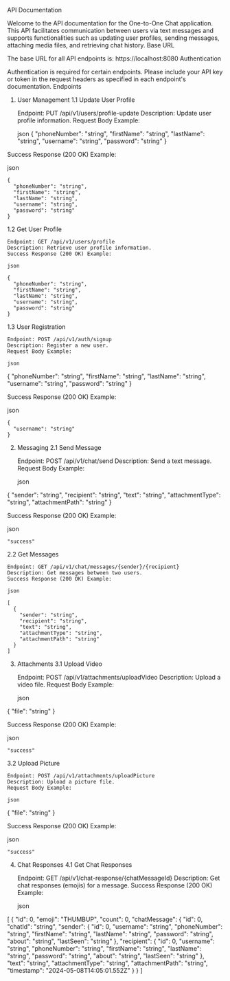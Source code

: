 API Documentation

Welcome to the API documentation for the One-to-One Chat application. This API facilitates communication between users via text messages and supports functionalities such as updating user profiles, sending messages, attaching media files, and retrieving chat history.
Base URL

The base URL for all API endpoints is: https://localhost:8080
Authentication

Authentication is required for certain endpoints. Please include your API key or token in the request headers as specified in each endpoint's documentation.
Endpoints
1. User Management
1.1 Update User Profile

    Endpoint: PUT /api/v1/users/profile-update
    Description: Update user profile information.
    Request Body Example:

    json
{
  "phoneNumber": "string",
  "firstName": "string",
  "lastName": "string",
  "username": "string",
  "password": "string"
}

Success Response (200 OK) Example:

json

    {
      "phoneNumber": "string",
      "firstName": "string",
      "lastName": "string",
      "username": "string",
      "password": "string"
    }

1.2 Get User Profile

    Endpoint: GET /api/v1/users/profile
    Description: Retrieve user profile information.
    Success Response (200 OK) Example:

    json

    {
      "phoneNumber": "string",
      "firstName": "string",
      "lastName": "string",
      "username": "string",
      "password": "string"
    }

1.3 User Registration

    Endpoint: POST /api/v1/auth/signup
    Description: Register a new user.
    Request Body Example:

    json

{
  "phoneNumber": "string",
  "firstName": "string",
  "lastName": "string",
  "username": "string",
  "password": "string"
}

Success Response (200 OK) Example:

json

    {
      "username": "string"
    }

2. Messaging
2.1 Send Message

    Endpoint: POST /api/v1/chat/send
    Description: Send a text message.
    Request Body Example:

    json

{
  "sender": "string",
  "recipient": "string",
  "text": "string",
  "attachmentType": "string",
  "attachmentPath": "string"
}

Success Response (200 OK) Example:

json

    "success"

2.2 Get Messages

    Endpoint: GET /api/v1/chat/messages/{sender}/{recipient}
    Description: Get messages between two users.
    Success Response (200 OK) Example:

    json

    [
      {
        "sender": "string",
        "recipient": "string",
        "text": "string",
        "attachmentType": "string",
        "attachmentPath": "string"
      }
    ]

3. Attachments
3.1 Upload Video

    Endpoint: POST /api/v1/attachments/uploadVideo
    Description: Upload a video file.
    Request Body Example:

    json

{
  "file": "string"
}

Success Response (200 OK) Example:

json

    "success"

3.2 Upload Picture

    Endpoint: POST /api/v1/attachments/uploadPicture
    Description: Upload a picture file.
    Request Body Example:

    json

{
  "file": "string"
}

Success Response (200 OK) Example:

json

    "success"

4. Chat Responses
4.1 Get Chat Responses

    Endpoint: GET /api/v1/chat-response/{chatMessageId}
    Description: Get chat responses (emojis) for a message.
    Success Response (200 OK) Example:

    json

[
  {
    "id": 0,
    "emoji": "THUMBUP",
    "count": 0,
    "chatMessage": {
      "id": 0,
      "chatId": "string",
      "sender": {
        "id": 0,
        "username": "string",
        "phoneNumber": "string",
        "firstName": "string",
        "lastName": "string",
        "password": "string",
        "about": "string",
        "lastSeen": "string"
      },
      "recipient": {
        "id": 0,
        "username": "string",
        "phoneNumber": "string",
        "firstName": "string",
        "lastName": "string",
        "password": "string",
        "about": "string",
        "lastSeen": "string"
      },
      "text": "string",
      "attachmentType": "string",
      "attachmentPath": "string",
      "timestamp": "2024-05-08T14:05:01.552Z"
    }
  }
]
